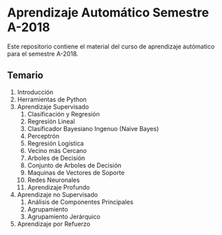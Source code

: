# Aprendizaje Automático Semestre A-2018

Este repositorio contiene el material del curso de aprendizaje autómatico para el semestre A-2018.

## Temario

1. Introducción
2. Herramientas de Python
3. Aprendizaje Supervisado
    1. Clasificación y Regresión
    2. Regresión Lineal
    3. Clasificador Bayesiano Ingenuo (Naive Bayes)
    4. Perceptrón
    5. Regresión Logística
    3. Vecino más Cercano
    4. Arboles de Decisión
    5. Conjunto de Arboles de Decisión
    6. Maquinas de Vectores de Soporte
    7. Redes Neuronales
    8. Aprendizaje Profundo
4. Aprendizaje no Supervisado
    1. Análisis de Componentes Principales
    2. Agrupamiento
    3. Agrupamiento Jerárquico
5. Aprendizaje por Refuerzo